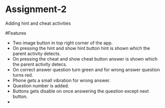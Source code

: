 # Assignment-2
Adding hint and cheat activities

#Features
* Two image button in top right corner of the app.
* On pressing the hint and show hint button hint is shown which the parent activity detects.
* On pressing the cheat and show cheat button answer is shown which the parent activity detecs.
* On correct answer question turn green and for wrong answer question turns red.
* Phone gets a small vibration for wrong answer.
* Question number is added.
* Buttons gets disable on once answering the question except next button.
*
